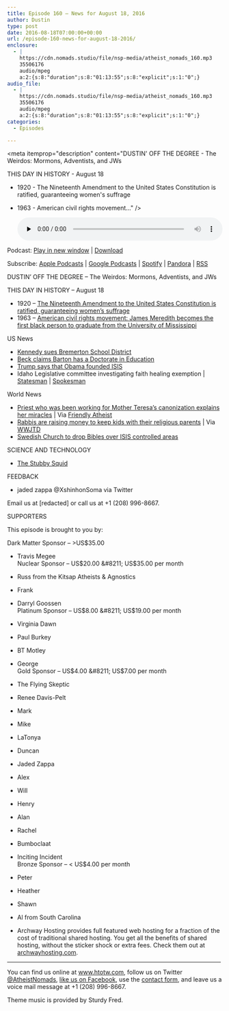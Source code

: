 ```yaml
---
title: ﻿Episode 160 – News for August 18, 2016
author: Dustin
type: post
date: 2016-08-18T07:00:00+00:00
url: /﻿episode-160-news-for-august-18-2016/
enclosure:
  - |
    https://cdn.nomads.studio/file/nsp-media/atheist_nomads_160.mp3
    35506176
    audio/mpeg
    a:2:{s:8:"duration";s:8:"01:13:55";s:8:"explicit";s:1:"0";}
audio_file:
  - |
    https://cdn.nomads.studio/file/nsp-media/atheist_nomads_160.mp3
    35506176
    audio/mpeg
    a:2:{s:8:"duration";s:8:"01:13:55";s:8:"explicit";s:1:"0";}
categories:
  - Episodes

---
```

<div itemscope itemtype="http://schema.org/AudioObject">
  <meta itemprop="name" content="﻿Episode 160 &#8211; News for August 18, 2016" />
  
  <meta itemprop="uploadDate" content="2016-08-18T01:00:00-06:00" />
  
  <meta itemprop="encodingFormat" content="audio/mpeg" />
  
  <meta itemprop="duration" content="PT1H13M55S" />
  
  <meta itemprop="description" content="DUSTIN' OFF THE DEGREE - The Weirdos: Mormons, Adventists, and JWs

THIS DAY IN HISTORY - August 18
* 1920 - The Nineteenth Amendment to the United States Constitution is ratified, guaranteeing women's suffrage
* 1963 - American civil rights movement..." />
  
  <meta itemprop="contentUrl" content="https://dts.podtrac.com/redirect.mp3/cdn.nomads.studio/file/nsp-media/atheist_nomads_160.mp3" />
  
  <meta itemprop="contentSize" content="33.9" />
  </p> 
  
  <div class="powerpress_player" id="powerpress_player_8419">
    <audio class="wp-audio-shortcode" id="audio-5071-163" preload="none" style="width: 100%;" controls="controls"><source type="audio/mpeg" src="https://dts.podtrac.com/redirect.mp3/cdn.nomads.studio/file/nsp-media/atheist_nomads_160.mp3?_=163" /><a href="https://dts.podtrac.com/redirect.mp3/cdn.nomads.studio/file/nsp-media/atheist_nomads_160.mp3">https://dts.podtrac.com/redirect.mp3/cdn.nomads.studio/file/nsp-media/atheist_nomads_160.mp3</a></audio>
  </div>
</div>

<p class="powerpress_links powerpress_links_mp3">
  Podcast: <a href="https://dts.podtrac.com/redirect.mp3/cdn.nomads.studio/file/nsp-media/atheist_nomads_160.mp3" class="powerpress_link_pinw" target="_blank" title="Play in new window" onclick="return powerpress_pinw('https://htotw.com/?powerpress_pinw=5071-podcast');" rel="nofollow">Play in new window</a> | <a href="https://dts.podtrac.com/redirect.mp3/cdn.nomads.studio/file/nsp-media/atheist_nomads_160.mp3" class="powerpress_link_d" title="Download" rel="nofollow" download="atheist_nomads_160.mp3">Download</a>
</p>

<p class="powerpress_links powerpress_subscribe_links">
  Subscribe: <a href="https://podcasts.apple.com/us/podcast/humanists-take-on-the-world/id530050098?mt=2&ls=1" class="powerpress_link_subscribe powerpress_link_subscribe_itunes" target="_blank" title="Subscribe on Apple Podcasts" rel="nofollow">Apple Podcasts</a> | <a href="https://www.google.com/podcasts?feed=aHR0cDovL2F0aGVpc3Rub21hZHMubGlic3luLmNvbS9yc3M%3D" class="powerpress_link_subscribe powerpress_link_subscribe_googleplay" target="_blank" title="Subscribe on Google Podcasts" rel="nofollow">Google Podcasts</a> | <a href="https://open.spotify.com/show/3LzK2xZGike6Tc1GEMtMbr?si=LieN9SNuTpq96smuaUsH8A" class="powerpress_link_subscribe powerpress_link_subscribe_spotify" target="_blank" title="Subscribe on Spotify" rel="nofollow">Spotify</a> | <a href="https://www.pandora.com/podcast/atheist-nomads/PC:10122?corr=62071012&part=ug" class="powerpress_link_subscribe powerpress_link_subscribe_pandora" target="_blank" title="Subscribe on Pandora" rel="nofollow">Pandora</a> | <a href="https://htotw.com/feed/podcast/" class="powerpress_link_subscribe powerpress_link_subscribe_rss" target="_blank" title="Subscribe via RSS" rel="nofollow">RSS</a>
</p>

DUSTIN&#8217; OFF THE DEGREE &#8211; The Weirdos: Mormons, Adventists, and JWs

THIS DAY IN HISTORY &#8211; August 18  
* 1920 &#8211; <a href="https://en.wikipedia.org/wiki/Nineteenth_Amendment_to_the_United_States_Constitution" target="_blank" rel="noopener">The Nineteenth Amendment to the United States Constitution is ratified, guaranteeing women&#8217;s suffrage</a>  
* 1963 &#8211; <a href="https://en.wikipedia.org/wiki/James_Meredith" target="_blank" rel="noopener">American civil rights movement: James Meredith becomes the first black person to graduate from the University of Mississippi</a>

US News  
* <a href="http://www.kitsapsun.com/news/coach-kennedy-files-suit-against-bremerton-school-district-39a631df-e529-7566-e053-0100007f703e-389616991.html" target="_blank" rel="noopener">Kennedy sues Bremerton School District</a>  
* <a href="http://www.rightwingwatch.org/content/thats-what-they-claim-david-barton-falsely-tells-glenn-beck-he-has-doctorate-education" target="_blank" rel="noopener">Beck claims Barton has a Doctorate in Education</a>  
* <a href="http://www.nbcnewyork.com/news/national-international/Donald-Trump-Says-Obama-Founder-of-ISIS-Clinton-Co-Founder-Florida-Rally-389808731.html" target="_blank" rel="noopener">Trump says that Obama founded ISIS</a>  
* Idaho Legislative committee investigating faith healing exemption | <a href="http://www.idahostatesman.com/news/politics-government/state-politics/article93800767.html" target="_blank" rel="noopener">Statesman</a> | <a href="http://www.spokesman.com/blogs/boise/2016/aug/04/faith-healing-practitioner-our-goal-eternity-it-isnt-here/" target="_blank" rel="noopener">Spokesman</a>

World News  
* <a href="http://www.nytimes.com/2016/08/14/world/europe/mother-teresas-sainthood-priest.html" target="_blank" rel="noopener">Priest who was been working for Mother Teresa’s canonization explains her miracles</a> | Via <a href="http://www.patheos.com/blogs/friendlyatheist/2016/08/15/this-is-a-horrible-explanation-of-how-we-know-mother-teresa-performed-miracles/" target="_blank" rel="noopener">Friendly Atheist</a>  
* <a href="http://www.independent.co.uk/news/uk/home-news/ultra-orthodox-jews-launch-million-pound-fundraising-campaign-to-fight-converts-child-custody-cases-a7190281.html" target="_blank" rel="noopener">Rabbis are raising money to keep kids with their religious parents</a> | Via <a href="http://www.patheos.com/blogs/wwjtd/2016/08/british-rabbis-raising-1000000-to-try-and-take-children-from-parents-who-have-left-the-faith/" target="_blank" rel="noopener">WWJTD</a>  
* <a href="http://www.msn.com/en-us/news/world/church-to-drop-bibles-over-isis-controlled-areas/ar-BBvq5sv?li=BBnbcA1" target="_blank" rel="noopener">Swedish Church to drop Bibles over ISIS controlled areas</a>

SCIENCE AND TECHNOLOGY  
* <a href="http://www.livescience.com/55776-googly-eyed-stubby-squid-spotted.html" target="_blank" rel="noopener">The Stubby Squid</a>

FEEDBACK  
* jaded zappa @XshinhonSoma via Twitter

Email us at [redacted] or call us at +1 (208) 996-8667.

SUPPORTERS

This episode is brought to you by:

Dark Matter Sponsor &#8211; >US$35.00  
* Travis Megee  
Nuclear Sponsor &#8211; US$20.00 &#8211; US$35.00 per month  
* Russ from the Kitsap Atheists & Agnostics  
* Frank  
* Darryl Goossen  
Platinum Sponsor &#8211; US$8.00 &#8211; US$19.00 per month  
* Virginia Dawn  
* Paul Burkey  
* BT Motley  
* George  
Gold Sponsor &#8211; US$4.00 &#8211; US$7.00 per month  
* The Flying Skeptic  
* Renee Davis-Pelt  
* Mark  
* Mike  
* LaTonya  
* Duncan  
* Jaded Zappa  
* Alex  
* Will  
* Henry  
* Alan  
* Rachel  
* Bumboclaat  
* Inciting Incident  
Bronze Sponsor &#8211; < US$4.00 per month  
* Peter  
* Heather  
* Shawn  
* Al from South Carolina

* Archway Hosting provides full featured web hosting for a fraction of the cost of traditional shared hosting. You get all the benefits of shared hosting, without the sticker shock or extra fees. Check them out at <a href="http://archwayhosting.com/" target="_blank" rel="noopener">archwayhosting.com</a>.

<hr width="500" />

You can find us online at <a href="https://www.htotw.com/" target="_blank" rel="noopener">www.htotw.com</a>, follow us on Twitter <a href="https://htotw.com/twitter" target="_blank" rel="noopener">@AtheistNomads</a>, <a href="https://htotw.com/facebook" target="_blank" rel="noopener">like us on Facebook</a>, use the [contact form](https://htotw.com/contact), and leave us a voice mail message at +1 (208) 996-8667.

Theme music is provided by Sturdy Fred.